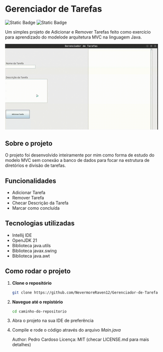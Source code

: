 # Gerenciador de Tarefas
![Static Badge](https://img.shields.io/badge/java-21-orange) 
![Static Badge](https://img.shields.io/badge/license-MIT-cyan)


Um simples projeto de Adicionar e Remover Tarefas feito como exercício para aprendizado do modelode arquitetura MVC na linguagem Java.

![Demo](gerenciador.gif)

## Sobre o projeto

O projeto foi desenvolvido inteiramente por mim como forma de estudo do modelo MVC sem conexão a banco de dados para focar na estrutura de diretórios e divisão de tarefas.

## Funcionalidades

- Adicionar Tarefa
- Remover Tarefa
- Checar Descrição da Tarefa
- Marcar como concluída

## Tecnologias utilizadas

- Intellij IDE
- OpenJDK 21
- Biblioteca java.utils
- Biblioteca javax.swing
- Biblioteca java.awt

## Como rodar o projeto

1. **Clone o repositório**
   ```bash
   git clone https://github.com/NevermoreRaven12/Gerenciador-de-Tarefas.git
   ```
2. **Navegue até o repistório**
   ```bash
   cd caminho-do-repositorio
   ```
3. Abra o projeto na sua IDE de preferência
4. Compile e rode o código através do arquivo *Main.java*

   Author: Pedro Cardoso
   Licença: MIT (checar LICENSE.md para mais detalhes)


